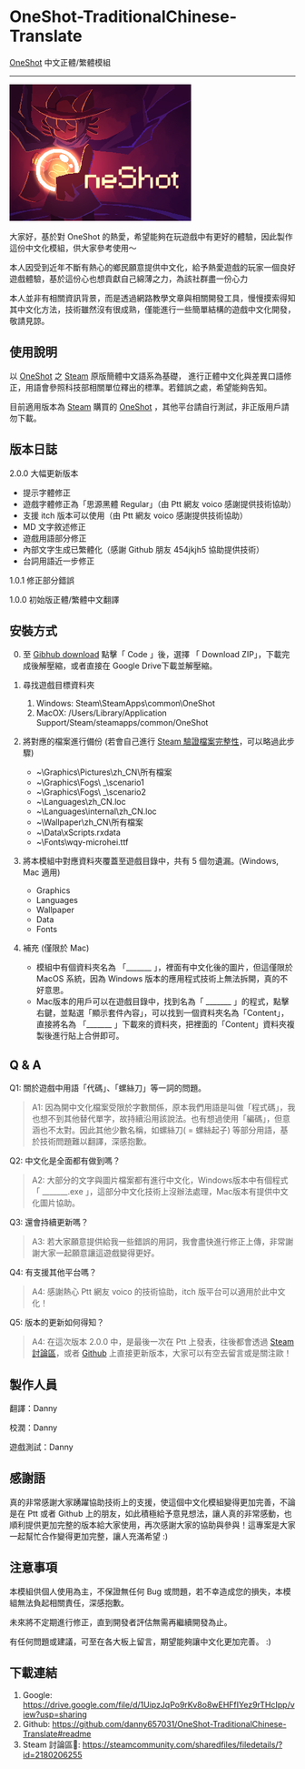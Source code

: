 # OneShot-TraditionalChinese-Translate

[OneShot](https://store.steampowered.com/app/420530/OneShot/) 中文正體/繁體模組

--------

[![OneShot](OneShot.png)](https://oneshot.fandom.com/zh/wiki/OneShot)

大家好，基於對 OneShot 的熱愛，希望能夠在玩遊戲中有更好的體驗，因此製作這份中文化模組，供大家參考使用～

本人因受到近年不斷有熱心的鄉民願意提供中文化，給予熱愛遊戲的玩家一個良好遊戲體驗，基於這份心也想貢獻自己綿薄之力，為該社群盡一份心力

本人並非有相關資訊背景，而是透過網路教學文章與相關開發工具，慢慢摸索得知其中文化方法，技術雖然沒有很成熟，僅能進行一些簡單結構的遊戲中文化開發，敬請見諒。

## 使用說明

以 [OneShot](https://store.steampowered.com/app/420530/OneShot/) 之 [Steam](https://store.steampowered.com/) 原版簡體中文語系為基礎， 進行正體中文化與差異口語修正，用語會參照科技部相關單位釋出的標準。若錯誤之處，希望能夠告知。

目前適用版本為 [Steam](https://store.steampowered.com/) 購買的 [OneShot](https://store.steampowered.com/app/420530/OneShot/) ，其他平台請自行測試，非正版用戶請勿下載。

## 版本日誌

2.0.0 大幅更新版本

- 提示字體修正
- 遊戲字體修正為「思源黑體 Regular」（由 Ptt 網友 voico 感謝提供技術協助）
- 支援 itch 版本可以使用（由 Ptt 網友 voico 感謝提供技術協助）
- MD 文字敘述修正
- 遊戲用語部分修正
- 內部文字生成已繁體化（感謝 Github 朋友 454jkjh5 協助提供技術）
- 台詞用語近一步修正

1.0.1 修正部分錯誤

1.0.0 初始版正體/繁體中文翻譯

## 安裝方式

0. 至 [Gibhub download](https://github.com/danny657031/OneShot-TraditionalChinese-Translate) 點擊「 Code 」後，選擇 「 Download ZIP」，下載完成後解壓縮，或者直接在 Google Drive下載並解壓縮。

1. 尋找遊戲目標資料夾

   1. Windows: Steam\SteamApps\common\OneShot
   2. MacOX: /Users/Library/Application Support/Steam/steamapps/common/OneShot

2. 將對應的檔案進行備份 (若會自己進行 [Steam 驗證檔案完整性](https://support.steampowered.com/kb_article.php?p_faqid=282&l=traditional%20chinese)，可以略過此步驟)

    - ~\Graphics\Pictures\zh_CN\所有檔案
    - ~\Graphics\Fogs\ _\scenario1
    - ~\Graphics\Fogs\ _\scenario2
    - ~\Languages\zh_CN.loc
    - ~\Languages\internal\zh_CN.loc
    - ~\Wallpaper\zh_CN\所有檔案
    - ~\Data\xScripts.rxdata
    - ~\Fonts\wqy-microhei.ttf

3. 將本模組中對應資料夾覆蓋至遊戲目錄中，共有 5 個勿遺漏。(Windows, Mac 適用)

    - Graphics
    - Languages
    - Wallpaper
    - Data
    - Fonts

4. 補充 (僅限於 Mac)

    - 模組中有個資料夾名為 「_______ 」，裡面有中文化後的圖片，但這僅限於 MacOS 系統，因為 Windows 版本的應用程式技術上無法拆開，真的不好意思。
    - Mac版本的用戶可以在遊戲目錄中，找到名為「 _______ 」的程式，點擊右鍵，並點選「顯示套件內容」，可以找到一個資料夾名為「Content」，直接將名為 「_______ 」下載來的資料夾，把裡面的「Content」資料夾複製後進行貼上合併即可。

## Q & A

Q1: 關於遊戲中用語「代碼」、「螺絲刀」等一詞的問題。
> A1: 因為開中文化檔案受限於字數關係，原本我們用語是叫做「程式碼」，我也想不到其他替代單字，故持續沿用該說法。也有想過使用「編碼」，但意涵也不太對。因此其他少數名稱，如螺絲刀( = 螺絲起子) 等部分用語，基於技術問題難以翻譯，深感抱歉。

Q2: 中文化是全面都有做到嗎？
> A2: 大部分的文字與圖片檔案都有進行中文化，Windows版本中有個程式「 _______.exe 」，這部分中文化技術上沒辦法處理，Mac版本有提供中文化圖片協助。

Q3: 還會持續更新嗎？
> A3: 若大家願意提供給我一些錯誤的用詞，我會盡快進行修正上傳，非常謝謝大家一起願意讓這遊戲變得更好。

Q4: 有支援其他平台嗎？
> A4: 感謝熱心 Ptt 網友 voico 的技術協助，itch 版平台可以適用於此中文化！

Q5: 版本的更新如何得知？
> A4: 在這次版本 2.0.0 中，是最後一次在 Ptt 上發表，往後都會透過 [Steam 討論區](https://steamcommunity.com/sharedfiles/filedetails/?id=2180206255)，或者 [Github](https://github.com/danny657031/OneShot-TraditionalChinese-Translate#readme) 上直接更新版本，大家可以有空去留言或是關注歐！

## 製作人員

翻譯：Danny

校潤：Danny

遊戲測試：Danny

## 感謝語

真的非常感謝大家踴躍協助技術上的支援，使這個中文化模組變得更加完善，不論是在 Ptt 或者 Github 上的朋友，如此積極給予意見想法，讓人真的非常感動，也順利提供更加完整的版本給大家使用，再次感謝大家的協助與參與！這專案是大家一起幫忙合作變得更加完整，讓人充滿希望 :)

## 注意事項

本模組供個人使用為主，不保證無任何 Bug 或問題，若不幸造成您的損失，本模組無法負起相關責任，深感抱歉。

未來將不定期進行修正，直到開發者評估無需再繼續開發為止。

有任何問題或建議，可至在各大板上留言，期望能夠讓中文化更加完善。 :)

## 下載連結

1. Google: https://drive.google.com/file/d/1UipzJqPo9rKv8o8wEHFfIYez9rTHcIpp/view?usp=sharing
2. Github: https://github.com/danny657031/OneShot-TraditionalChinese-Translate#readme
3. Steam 討論區: https://steamcommunity.com/sharedfiles/filedetails/?id=2180206255